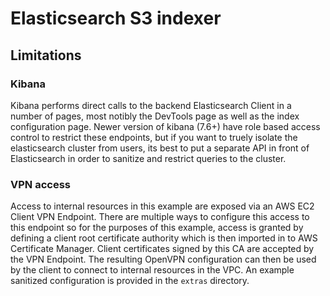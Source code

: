 # Elasticsearch S3 indexer

## Limitations

### Kibana

Kibana performs direct calls to the backend Elasticsearch Client in a number of pages, most notibly the DevTools page as well as the index configuration page. Newer version of kibana (7.6+) have role based access control to restrict these endpoints, but if you want to truely isolate the elasticsearch cluster from users, its best to put a separate API in front of Elasticsearch in order to sanitize and restrict queries to the cluster.

### VPN access

Access to internal resources in this example are exposed via an AWS EC2 Client VPN Endpoint. There are multiple ways to configure this access to this endpoint so for the purposes of this example, access is granted by defining a client root certificate authority which is then imported in to AWS Certificate Manager. Client certificates signed by this CA are accepted by the VPN Endpoint. The resulting OpenVPN configuration can then be used by the client to connect to internal resources in the VPC. An example sanitized configuration is provided in the `extras` directory.